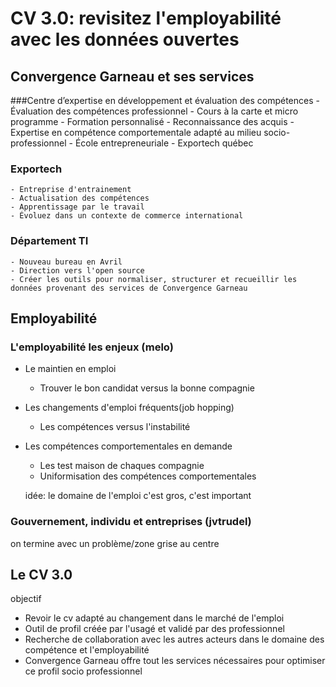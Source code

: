 # CV 3.0: revisitez l'employabilité avec les données ouvertes

## Convergence Garneau et ses services
###Centre d’expertise en développement et évaluation des compétences 
	- Évaluation des compétences professionnel
	- Cours à la carte et micro programme
	- Formation personnalisé
	- Reconnaissance des acquis
	- Expertise en compétence comportementale adapté au milieu socio-professionnel
	- École entrepreneuriale 
	- Exportech québec



### Exportech
	- Entreprise d'entrainement
	- Actualisation des compétences
	- Apprentissage par le travail
	- Évoluez dans un contexte de commerce international


### Département TI
	- Nouveau bureau en Avril
	- Direction vers l'open source
	- Créer les outils pour normaliser, structurer et recueillir les données provenant des services de Convergence Garneau 


## Employabilité

### L'employabilité les enjeux (melo)
- Le maintien en emploi
	- Trouver le bon candidat versus la bonne compagnie
- Les changements d'emploi fréquents(job hopping)
	- Les compétences versus l'instabilité
- Les compétences comportementales en demande
	- Les test maison de chaques compagnie
	- Uniformisation des compétences comportementales

  idée: le domaine de l'emploi c'est gros, c'est important

### Gouvernement, individu et entreprises (jvtrudel)

on termine avec un problème/zone grise au centre

## Le CV 3.0

objectif 

- Revoir le cv adapté au changement dans le marché de l'emploi
- Outil de profil créée par l'usagé et validé par des professionnel
- Recherche de collaboration avec les autres acteurs dans le domaine des compétence et l'employabilité
- Convergence Garneau offre tout les services nécessaires pour optimiser ce profil socio professionnel 
